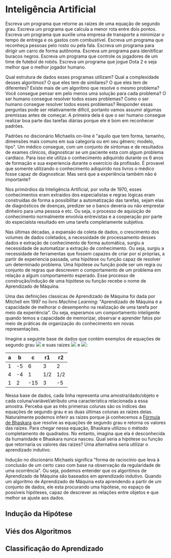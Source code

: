  # Inteligência Artificial
 
Escreva um programa que retorne as raizes de uma equação de segundo grau. Escreva um programa que calcula a menor rota entre dois pontos. Escreva um programa que auxilie uma empresa de transporte a minimizar o tempo de entrega e os gastos com combustível. Escreva um programa que reconheça pessoas pelo rosto ou pela fala. Escreva um programa para dirigir um carro de forma autônoma. Escreva um programa para idenitificar buracos negros. Escreva um programa que controle os jogadores de um time de futebol de robôs. Escreva um programa que jogue Dota 2 e seja melhor que o melhor jogador humano. 

Qual estrutura de dados esses programas utilizam? Qual a complexidade desses algoritmos? O que eles tem de similares? O que eles tem de diferentes? Existe mais de um algoritmo que resolve o mesmo problema? Você consegue pensar em pelo menos uma solução para cada problema? O ser humano consegue resolver todos esses problemas? Como o ser humano consegue resolver todos esses problemas? Responder essas perguntas pode ser relativamente difícil, portanto vamos assumir algumas premissas antes de começar. A primeira dela é que o ser humano consegue realizar boa parte das tarefas diárias porque ele é bom em reconhecer padrões. 

Padrões no discionário Michaelis on-line é "aquilo que tem forma, tamanho, dimensões mais comuns em sua categoria ou em seu gênero; modelo, tipo". Um médico consegue, com um conjunto de sintomas e de resultados de exames clínicos, diagnosticar se um paciente esta com algum problema cardíaco. Para isso ele utiliza o conhecimento adiquirido durante os 6 anos de formação e sua experiencia durante o exercício da profissão. É provavel que somente utilizando o conhecimento adiquirido nos livros o médico fosse capaz de diagnosticar. Mas será que a experiência também não é importante? 

Nos primórdios da Inteligência Artificial, por volta de 1970, esses conhecimentos eram extraidos dos especialistas e regras lógicas eram construídas de forma a possibilitar a automatização das tarefas, sejam elas de diagnósticos de doenças, predizer se o banco deveria ou não emprestar dinheiro para uma pessoa e etc. Ou seja, o processo de aquisição de conhecimento normalmente envolvia entrevistas e a cooperação por parte do especialsta resultado em uma tarefa completamente subjetiva.

Nas últimas décadas, a expansão da coleta de dados, o crescimento dos volumes de dados coletados, a necessidade de processamento desses dados e extração de conhecimento de forma automática, surgiu a necessidade de automatizar a extração de conhecimento. Ou seja, surgiu a necessidade de ferramentas que fossem capazes de criar por sí próprias, a partir de experiencia passada, uma hipótese ou função capaz de resolver um determinado problema. Uma hipótese ou função pode ser um regra ou conjunto de regras que descrevem o comportamento de um problema em relação a algum comportamento esperado. Esse processo de construção/indução de uma hipótese ou função recebe o nome de Aprendizado de Máquina.

Uma das definições classicas de Aprendizado de Máquina foi dada por Mitchell em 1997 no livro *Machine Learning*: "Aprendizado de Máquina é a capacidade de melhorar o desempenho na realização de uma tarefa por meio da experiência". Ou seja, esperamos um comportamento inteligente quando temos a capacidade de memorizar, observar e aprender fatos por meio de práticas de organização do conhecimento em novas representações.

Imagine a seguinte base de dados que contém exemplos de equações de segundo grau 
<img src="https://render.githubusercontent.com/render/math?math=ax^2 %2B by %2B+ c = 0"> e suas raizes 
<img src="https://render.githubusercontent.com/render/math?math=r_1"> e <img src="https://render.githubusercontent.com/render/math?math=r_2">:

| a | b  | c   | r1  | r2  |
|---|----|-----|-----|-----|
| 1 | -5 | 6   | 3   | 2   |
| 4 | -4 | 1   | 1/2 | 1/2 |
| 1 | 2  | -15 | 3   | -5  |

Nessa base de dados, cada linha representa uma amostra/dado/objeto e cada coluna/variável/atributo uma característica relacionada a essa amostra. Perceba que as três primeiras colunas são os índices das equações de segundo grau e as duas últimas colunas as raizes delas. Naturalmente podemos inferir as raizes porque já conhecemos a [Fórmula de Bhaskara](https://pt.wikipedia.org/wiki/Equa%C3%A7%C3%A3o_quadr%C3%A1tica) que resolve as equações de segundo grau e retorna os valores das raizes. Para chegar nessa equação, Bhaskara utilizou o método completamento de quadrados. No entanto, imagina que ela é desconhecida da humanidade e Bhaskara nunca nasceu.  Qual seria a hipótese ou função que retornaria os valores das raizes? Uma alternativa seria utilizar o aprendizado indutivo.

Indução no discionário Michaels significa "forma de raciocínio que leva à conclusão de um certo caso com base na observação da regularidade de uma ocorrência". Ou seja, podemos entender que os algoritmos de Aprendizado de Máquina são baseados em aprendizado indutivo. Quando um algoritmo de Aprendizado de Máquina esta aprendendo a partir de um conjunto de dados, ele esta procurando uma hipótese, no espaço de possíveis hipóteses, capaz de descrever as relações entre objetos e que melhor se ajuste aos dados.

## Indução da Hipótese

## Viés dos Algoritmos

## Classificação do Aprendizado





